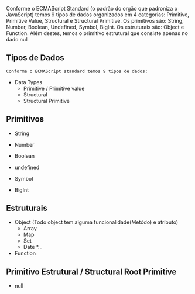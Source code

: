 Conforme o ECMAScript Standard (o padrão do orgão que padroniza o JavaScript) temos 9 tipos de dados organizados em 4 categorias: Primitive, Primitive Value, Structural e Structural Primitive. Os primitivos são: String, Number, Boolean, Undefined, Symbol, BigInt. Os estruturais são: Object e Function. Além destes, temos o primitivo estrutural que consiste apenas no dado null


## Tipos de Dados

    Conforme o ECMAScript standard temos 9 tipos de dados:

* Data Types
    * Primitive / Primitive value
    * Structural
    * Structural Primitive

## Primitivos

* String
* Number
* Boolean
* undefined

* Symbol
* BigInt

## Estruturais

* Object (Todo object tem alguma funcionalidade(Metódo) e atributo)
    * Array
    * Map
    * Set
    * Date
    *...
* Function

## Primitivo Estrutural / Structural Root Primitive

* null
